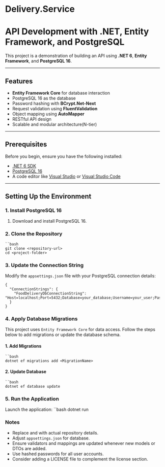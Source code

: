 # Delivery.Service
# API Development with .NET, Entity Framework, and PostgreSQL

This project is a demonstration of building an API using **.NET 6**, **Entity Framework**, and **PostgreSQL 16**.

---

## Features
- **Entity Framework Core** for database interaction
- PostgreSQL 16 as the database
- Password hashing with **BCrypt.Net-Next**
- Request validation using **FluentValidation**
- Object mapping using **AutoMapper**
- RESTful API design
- Scalable and modular architecture(N-tier)

---

## Prerequisites
Before you begin, ensure you have the following installed:
- [.NET 6 SDK](https://dotnet.microsoft.com/en-us/download/dotnet/6.0)
- [PostgreSQL 16](https://www.postgresql.org/download/)
- A code editor like [Visual Studio](https://visualstudio.microsoft.com/) or [Visual Studio Code](https://code.visualstudio.com/)

---

## Setting Up the Environment

### 1. Install PostgreSQL 16
1. Download and install PostgreSQL 16.


### 2. Clone the Repository
    ``bash
    git clone <repository-url>
    cd <project-folder>


### 3. Update the Connection String
Modify the `appsettings.json` file with your PostgreSQL connection details:

    {
      "ConnectionStrings": {
        "FoodDeliveryDbConnectionString": "Host=localhost;Port=5432;Database=your_database;Username=your_user;Password=your_password"
      }
    }


### 4. Apply Database Migrations
This project uses `Entity Framework Core` for data access. Follow the steps below to add migrations or update the database schema.

#### 1. Add Migrations
    ``bash
    dotnet ef migrations add <MigrationName>

#### 2. Update Database
    ``bash
    dotnet ef database update


### 5. Run the Application
Launch the application:
    ``bash
    dotnet run


### Notes
- Replace <repository-url> and <project-folder> with actual repository details.
- Adjust `appsettings.json` for database.
- Ensure validators and mappings are updated whenever new models or DTOs are added.
- Use hashed passwords for all user accounts.
- Consider adding a LICENSE file to complement the license section.